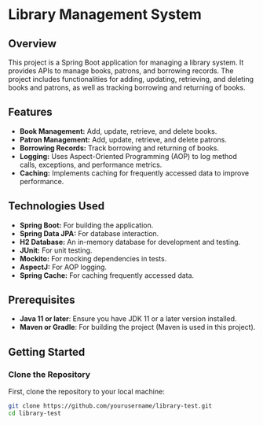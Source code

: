 # Library Management System

## Overview

This project is a Spring Boot application for managing a library system. It provides APIs to manage books, patrons, and borrowing records. The project includes functionalities for adding, updating, retrieving, and deleting books and patrons, as well as tracking borrowing and returning of books.

## Features

- **Book Management:** Add, update, retrieve, and delete books.
- **Patron Management:** Add, update, retrieve, and delete patrons.
- **Borrowing Records:** Track borrowing and returning of books.
- **Logging:** Uses Aspect-Oriented Programming (AOP) to log method calls, exceptions, and performance metrics.
- **Caching:** Implements caching for frequently accessed data to improve performance.

## Technologies Used

- **Spring Boot:** For building the application.
- **Spring Data JPA:** For database interaction.
- **H2 Database:** An in-memory database for development and testing.
- **JUnit:** For unit testing.
- **Mockito:** For mocking dependencies in tests.
- **AspectJ:** For AOP logging.
- **Spring Cache:** For caching frequently accessed data.

## Prerequisites

- **Java 11 or later**: Ensure you have JDK 11 or a later version installed.
- **Maven or Gradle**: For building the project (Maven is used in this project).

## Getting Started

### Clone the Repository

First, clone the repository to your local machine:

```bash
git clone https://github.com/yourusername/library-test.git
cd library-test
